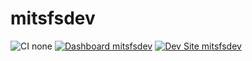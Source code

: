 # mitsfsdev

![CI none](https://img.shields.io/badge/ci-none-orange.svg)
[![Dashboard mitsfsdev](https://img.shields.io/badge/dashboard-mitsfsdev-yellow.svg)](https://dashboard.pantheon.io/sites/0bbfd25c-b728-4d9e-acb3-1ac59c4556ce#dev/code)
[![Dev Site mitsfsdev](https://img.shields.io/badge/site-mitsfsdev-blue.svg)](http://dev-mitsfsdev.pantheonsite.io/)